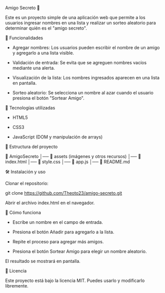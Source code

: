 Amigo Secreto 🎁

Este es un proyecto simple de una aplicación web que permite a los usuarios ingresar nombres en una lista y realizar un sorteo aleatorio para determinar quién es el "amigo secreto".

🚀 Funcionalidades

- Agregar nombres: Los usuarios pueden escribir el nombre de un amigo y agregarlo a una lista visible.

- Validación de entrada: Se evita que se agreguen nombres vacíos mediante una alerta.

- Visualización de la lista: Los nombres ingresados aparecen en una lista en pantalla.

- Sorteo aleatorio: Se selecciona un nombre al azar cuando el usuario presiona el botón "Sortear Amigo".

📌 Tecnologías utilizadas

- HTML5

- CSS3

- JavaScript (DOM y manipulación de arrays)

📂 Estructura del proyecto

📁 AmigoSecreto
│── 📁 assets (imágenes y otros recursos)
│── 📄 index.html
│── 📄 style.css
│── 📄 app.js
│── 📄 README.md

🛠️ Instalación y uso

Clonar el repositorio:

git clone https://github.com/Theoto23/amigo-secreto.git

Abrir el archivo index.html en el navegador.

🎯 Cómo funciona

- Escribe un nombre en el campo de entrada.

- Presiona el botón Añadir para agregarlo a la lista.

- Repite el proceso para agregar más amigos.

- Presiona el botón Sortear Amigo para elegir un nombre aleatorio.

El resultado se mostrará en pantalla.

📄 Licencia

Este proyecto está bajo la licencia MIT. Puedes usarlo y modificarlo libremente.
